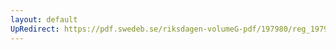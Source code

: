 ```yaml
---
layout: default
UpRedirect: https://pdf.swedeb.se/riksdagen-volumeG-pdf/197980/reg_197980__reg_03/reg_197980__reg_03_0075.pdf
---
```

